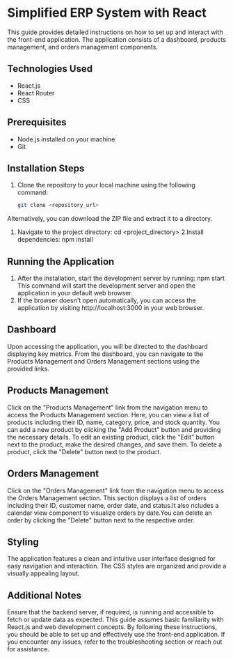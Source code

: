 #  Simplified ERP System with React

This guide provides detailed instructions on how to set up and interact with the front-end application. The application consists of a dashboard, products management, and orders management components.

## Technologies Used
- React.js
- React Router
- CSS

## Prerequisites
- Node.js installed on your machine
- Git 

## Installation Steps
1. Clone the repository to your local machine using the following command:
   ```bash
   git clone <repository_url>

Alternatively, you can download the ZIP file and extract it to a directory.
1. Navigate to the project directory:
   cd <project_directory>
2.Install dependencies:
   npm install

## Running the Application
1. After the installation, start the development server by running: 
 npm start
 This command will start the development server and open the application in your default web browser.
2. If the browser doesn't open automatically, you can access the application by visiting http://localhost:3000 in your web browser.

## Dashboard
Upon accessing the application, you will be directed to the dashboard displaying key metrics.
From the dashboard, you can navigate to the Products Management and Orders Management sections using the provided links.

## Products Management
Click on the "Products Management" link from the navigation menu to access the Products Management section.
Here, you can view a list of products including their ID, name, category, price, and stock quantity.
You can add a new product by clicking the "Add Product" button and providing the necessary details.
To edit an existing product, click the "Edit" button next to the product, make the desired changes, and save them.
To delete a product, click the "Delete" button next to the product.

## Orders Management
Click on the "Orders Management" link from the navigation menu to access the Orders Management section.
This section displays a list of orders including their ID, customer name, order date, and status.It also ncludes a calendar view component to visualize orders by date.You can delete an order by clicking the "Delete" button next to the respective order.

## Styling
The application features a clean and intuitive user interface designed for easy navigation and interaction.
The CSS styles are organized and provide a visually appealing layout.

## Additional Notes
Ensure that the backend server, if required, is running and accessible to fetch or update data as expected.
This guide assumes basic familiarity with React.js and web development concepts.
By following these instructions, you should be able to set up and effectively use the front-end application. If you encounter any issues, refer to the troubleshooting section or reach out for assistance.
     
